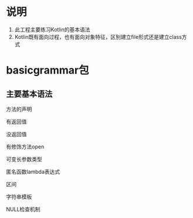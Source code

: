 # 说明
1. 此工程主要练习Kotlin的基本语法
2. Kotlin既有面向过程，也有面向对象特征，区别建立file形式还是建立class方式
# basicgrammar包
## 主要基本语法
方法的声明

有返回值

没返回值

有修饰方法open

可变长参数类型

匿名函数lambda表达式


区间

字符串模板

NULL检查机制
